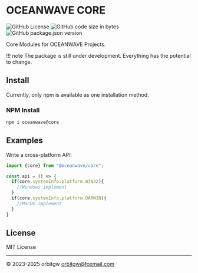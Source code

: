 # OCEANWAVE CORE

<img alt="GitHub License" src="https://img.shields.io/github/license/oceanwavejs/oceanwave-core">

<img alt="GitHub code size in bytes" src="https://img.shields.io/github/languages/code-size/oceanwavejs/oceanwave-core">

<img alt="GitHub package.json version" src="https://img.shields.io/github/package-json/v/oceanwavejs/oceanwave-core">


Core Modules for OCEANWAVE Projects.

!!! note The package is still under development. Everything has the potential to change.

## Install

Currently, only npm is available as one installation method.

### NPM Install
```bash
npm i oceanwave@core
```
## Examples
Write a cross-platform API:
```js
import {core} from "@oceanwave/core";

const api = () => {
  if(core.systemInfo.platform.WIN32){
    //Windows implement
  }
  if(core.systemInfo.platform.DARWIN){
    //MacOS implement
  }
}
```

## License
MIT License

***
© 2023-2025 orbitgw <orbitgw@foxmail.com>
